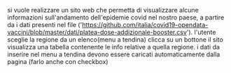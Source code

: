si vuole realizzare un sito web che permetta di visualizzare alcune informazioni sull'andamento dell'epidemie covid nel nostro paese, a partire
da i dati presenti nel file ('https://github.com/italia/covid19-opendata-vaccini/blob/master/dati/platea-dose-addizionale-booster.csv').
l'utente sceglie la regione da un elenco(menu a tendina) clicca su un bottone il sito visualizza una tabella contenente le info relative a quella regione.
i dati da inserire nel menu a tendina devono essere caricati automaticamente dalla pagina 
(farlo anche con checkbox)
